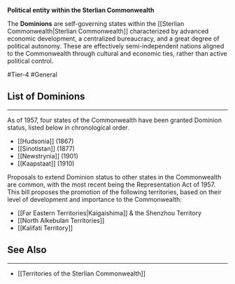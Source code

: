 **Political entity within the Sterlian Commonwealth**

The **Dominions** are self-governing states within the [[Sterlian Commonwealth|Sterlian Commonwealth]] characterized by advanced economic development, a centralized bureaucracy, and a great degree of political autonomy. These are effectively semi-independent nations aligned to the Commonwealth through cultural and economic ties, rather than active political control.

#Tier-4 #General 
## List of Dominions
---
As of 1957, four states of the Commonwealth have been granted Dominion status, listed below in chronological order.

- [[Hudsonia]] (1867)
- [[Sinotistan]] (1877)
- [[Newstrynia]] (1901)
- [[Kaapstaat]] (1910)

Proposals to extend Dominion status to other states in the Commonwealth are common, with the most recent being the Representation Act of 1957. This bill proposes the promotion of the following territories, based on their level of development and importance to the Commonwealth:

- [[Far Eastern Territories|Kaigaishima]] & the Shenzhou Territory
- [[North Alkebulan Territories]]
- [[Kalifati Territory]]

## See Also
---
- [[Territories of the Sterlian Commonwealth]]